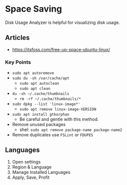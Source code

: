 # Space Saving

Disk Usage Analyzer is helpful for visualizing disk usage.

## Articles

- <https://itsfoss.com/free-up-space-ubuntu-linux/>

### Key Points

- `sudo apt autoremove`
- `sudo du -sh /var/cache/apt`
  - `sudo apt autoclean`
  - `sudo apt clean`
- `du -sh ~/.cache/thumbnails`
  - `rm -rf ~/.cache/thumbnails/*`
- `sudo dpkg --list 'linux-image*'`
  - `sudo apt remove linux-image-VERSION`
- `sudo apt install gtkorphan`
  - Be careful and gentle with this method.
- Remove unused packages
  - shel: `sudo apt remove package-name package-name2`
- Remove duplicates use `FSLint` or `FDUPES`

## Languages

1. Open settings
2. Region & Language
3. Manage Installed Languages
4. Apply, Save, Profit